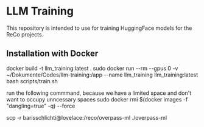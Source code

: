 # LLM Training
This repository is intended to use for training HuggingFace models for the ReCo projects. 


## Installation with Docker
docker build -t llm_training:latest .
sudo docker run --rm --gpus 0 -v ~/Dokumente/Codes/llm-training:/app --name llm_training llm_training:latest bash scripts/train.sh

run the following commmand, because we have a limited space and don't want to occupy unncessary spaces
sudo docker rmi $(docker images -f "dangling=true" -q) --force

scp -r barisschlichti@lovelace:/reco/overpass-ml ./overpass-ml
